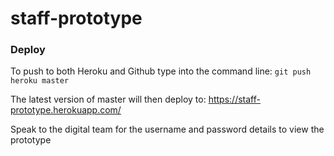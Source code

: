 # staff-prototype

### Deploy

To push to both Heroku and Github type into the command line:
```git push heroku master```

The latest version of master will then deploy to:
https://staff-prototype.herokuapp.com/

Speak to the digital team for the username and password details to view the prototype
